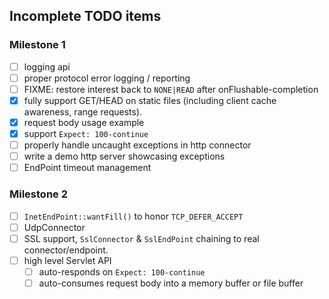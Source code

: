 ## Incomplete TODO items

### Milestone 1

- [ ] logging api
- [ ] proper protocol error logging / reporting
- [ ] FIXME: restore interest back to `NONE|READ` after onFlushable-completion
- [x] fully support GET/HEAD on static files (including client cache awareness, range requests).
- [x] request body usage example
- [x] support `Expect: 100-continue`
- [ ] properly handle uncaught exceptions in http connector
- [ ] write a demo http server showcasing exceptions
- [ ] EndPoint timeout management

### Milestone 2

- [ ] `InetEndPoint::wantFill()` to honor `TCP_DEFER_ACCEPT`
- [ ] UdpConnector
- [ ] SSL support, `SslConnector` & `SslEndPoint` chaining to real
      connector/endpoint.
- [ ] high level Servlet API
  - [ ] auto-responds on `Expect: 100-continue`
  - [ ] auto-consumes request body into a memory buffer or file buffer
